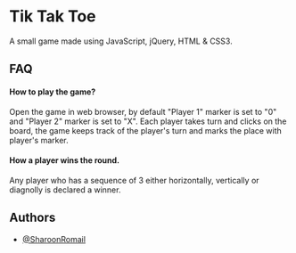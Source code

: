 
# Tik Tak Toe

A small game made using JavaScript, jQuery, HTML & CSS3.


## FAQ

#### How to play the game?

Open the game in web browser, by default "Player 1" marker is set to "0" and "Player 2" marker is set to "X". Each player takes turn and clicks on the board, the game keeps track of the player's turn and marks the place with player's marker.

#### How a player wins the round.

Any player who has a sequence of 3 either horizontally, vertically or diagnolly is declared a winner.
## Authors

- [@SharoonRomail](https://github.com/SharoonRomail)